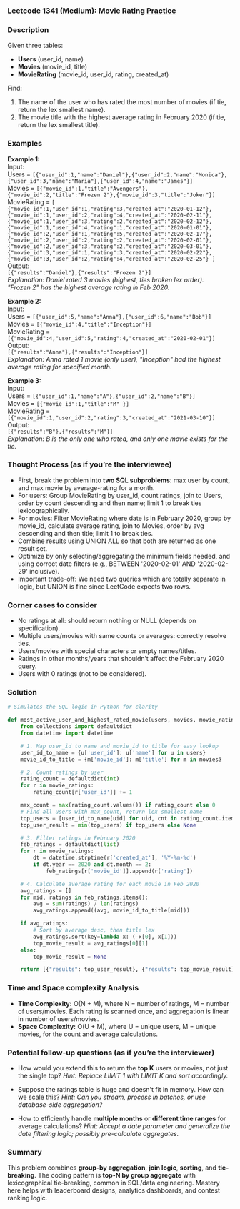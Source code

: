 ### Leetcode 1341 (Medium): Movie Rating [Practice](https://leetcode.com/problems/movie-rating)

### Description  
Given three tables:  
- **Users** (user_id, name)
- **Movies** (movie_id, title)
- **MovieRating** (movie_id, user_id, rating, created_at)

Find:
1. The name of the user who has rated the most number of movies (if tie, return the lex smallest name).
2. The movie title with the highest average rating in February 2020 (if tie, return the lex smallest title).

### Examples  

**Example 1:**  
Input:  
Users = `[{"user_id":1,"name":"Daniel"},{"user_id":2,"name":"Monica"},{"user_id":3,"name":"Maria"},{"user_id":4,"name":"James"}]`  
Movies = `[{"movie_id":1,"title":"Avengers"},{"movie_id":2,"title":"Frozen 2"},{"movie_id":3,"title":"Joker"}]`  
MovieRating = `[
  {"movie_id":1,"user_id":1,"rating":3,"created_at":"2020-01-12"},
  {"movie_id":1,"user_id":2,"rating":4,"created_at":"2020-02-11"},
  {"movie_id":1,"user_id":3,"rating":2,"created_at":"2020-02-12"},
  {"movie_id":1,"user_id":4,"rating":1,"created_at":"2020-01-01"},
  {"movie_id":2,"user_id":1,"rating":5,"created_at":"2020-02-17"},
  {"movie_id":2,"user_id":2,"rating":2,"created_at":"2020-02-01"},
  {"movie_id":2,"user_id":3,"rating":2,"created_at":"2020-03-01"},
  {"movie_id":3,"user_id":1,"rating":3,"created_at":"2020-02-22"},
  {"movie_id":3,"user_id":2,"rating":4,"created_at":"2020-02-25"}
]`  
Output:  
`[{"results":"Daniel"},{"results":"Frozen 2"}]`  
*Explanation: Daniel rated 3 movies (highest, ties broken lex order).  
"Frozen 2" has the highest average rating in Feb 2020.*

**Example 2:**  
Input:  
Users = `[{"user_id":5,"name":"Anna"},{"user_id":6,"name":"Bob"}]`  
Movies = `[{"movie_id":4,"title":"Inception"}]`  
MovieRating = `[{"movie_id":4,"user_id":5,"rating":4,"created_at":"2020-02-01"}]`  
Output:  
`[{"results":"Anna"},{"results":"Inception"}]`  
*Explanation: Anna rated 1 movie (only user), "Inception" had the highest average rating for specified month.*

**Example 3:**  
Input:  
Users = `[{"user_id":1,"name":"A"},{"user_id":2,"name":"B"}]`  
Movies = `[{"movie_id":1,"title":"M" }]`  
MovieRating = `[{"movie_id":1,"user_id":2,"rating":3,"created_at":"2021-03-10"}]`  
Output:  
`[{"results":"B"},{"results":"M"}]`  
*Explanation: B is the only one who rated, and only one movie exists for the tie.*

### Thought Process (as if you’re the interviewee)  
- First, break the problem into **two SQL subproblems**: max user by count, and max movie by average-rating for a month.
- For users: Group MovieRating by user_id, count ratings, join to Users, order by count descending and then name; limit 1 to break ties lexicographically.
- For movies: Filter MovieRating where date is in February 2020, group by movie_id, calculate average rating, join to Movies, order by avg descending and then title; limit 1 to break ties.
- Combine results using UNION ALL so that both are returned as one result set.
- Optimize by only selecting/aggregating the minimum fields needed, and using correct date filters (e.g., BETWEEN '2020-02-01' AND '2020-02-29' inclusive).
- Important trade-off: We need two queries which are totally separate in logic, but UNION is fine since LeetCode expects two rows.

### Corner cases to consider  
- No ratings at all: should return nothing or NULL (depends on specification).
- Multiple users/movies with same counts or averages: correctly resolve ties.
- Users/movies with special characters or empty names/titles.
- Ratings in other months/years that shouldn’t affect the February 2020 query.
- Users with 0 ratings (not to be considered).

### Solution

```python
# Simulates the SQL logic in Python for clarity

def most_active_user_and_highest_rated_movie(users, movies, movie_ratings):
    from collections import defaultdict
    from datetime import datetime

    # 1. Map user_id to name and movie_id to title for easy lookup
    user_id_to_name = {u['user_id']: u['name'] for u in users}
    movie_id_to_title = {m['movie_id']: m['title'] for m in movies}

    # 2. Count ratings by user
    rating_count = defaultdict(int)
    for r in movie_ratings:
        rating_count[r['user_id']] += 1

    max_count = max(rating_count.values()) if rating_count else 0
    # Find all users with max_count, return lex smallest name
    top_users = [user_id_to_name[uid] for uid, cnt in rating_count.items() if cnt == max_count]
    top_user_result = min(top_users) if top_users else None

    # 3. Filter ratings in February 2020
    feb_ratings = defaultdict(list)
    for r in movie_ratings:
        dt = datetime.strptime(r['created_at'], '%Y-%m-%d')
        if dt.year == 2020 and dt.month == 2:
            feb_ratings[r['movie_id']].append(r['rating'])

    # 4. Calculate average rating for each movie in Feb 2020
    avg_ratings = []
    for mid, ratings in feb_ratings.items():
        avg = sum(ratings) / len(ratings)
        avg_ratings.append((avg, movie_id_to_title[mid]))

    if avg_ratings:
        # Sort by average desc, then title lex
        avg_ratings.sort(key=lambda x: (-x[0], x[1]))
        top_movie_result = avg_ratings[0][1]
    else:
        top_movie_result = None

    return [{"results": top_user_result}, {"results": top_movie_result}]
```

### Time and Space complexity Analysis  

- **Time Complexity:** O(N + M), where N = number of ratings, M = number of users/movies. Each rating is scanned once, and aggregation is linear in number of users/movies.
- **Space Complexity:** O(U + M), where U = unique users, M = unique movies, for the count and average calculations.

### Potential follow-up questions (as if you’re the interviewer)  

- How would you extend this to return the **top K** users or movies, not just the single top?
  *Hint: Replace LIMIT 1 with LIMIT K and sort accordingly.*

- Suppose the ratings table is huge and doesn't fit in memory. How can we scale this?
  *Hint: Can you stream, process in batches, or use database-side aggregation?*

- How to efficiently handle **multiple months** or **different time ranges** for average calculations?
  *Hint: Accept a date parameter and generalize the date filtering logic; possibly pre-calculate aggregates.*

### Summary
This problem combines **group-by aggregation**, **join logic**, **sorting**, and **tie-breaking**. The coding pattern is **top-N by group aggregate** with lexicographical tie-breaking, common in SQL/data engineering. Mastery here helps with leaderboard designs, analytics dashboards, and contest ranking logic.